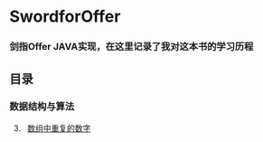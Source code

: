 # SwordforOffer
### 剑指Offer JAVA实现，在这里记录了我对这本书的学习历程

## 目录 
### 数据结构与算法 
3. &#160; [数组中重复的数字](/src/datastrcture/problem_03)





